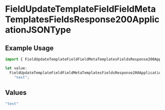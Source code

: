 # FieldUpdateTemplateFieldFieldMetaTemplatesFieldsResponse200ApplicationJSONType

## Example Usage

```typescript
import { FieldUpdateTemplateFieldFieldMetaTemplatesFieldsResponse200ApplicationJSONType } from "@documenso/sdk-typescript/models/operations";

let value:
  FieldUpdateTemplateFieldFieldMetaTemplatesFieldsResponse200ApplicationJSONType =
    "text";
```

## Values

```typescript
"text"
```